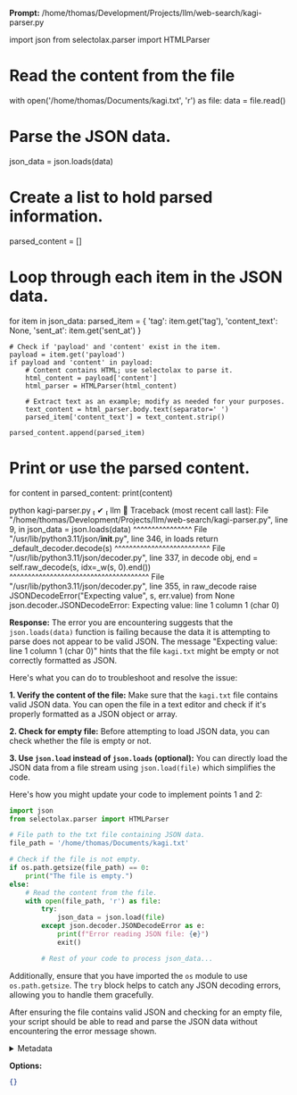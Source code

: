 **Prompt:**
/home/thomas/Development/Projects/llm/web-search/kagi-parser.py 

import json
from selectolax.parser import HTMLParser

# Read the content from the file
with open('/home/thomas/Documents/kagi.txt', 'r') as file:
    data = file.read()

# Parse the JSON data.
json_data = json.loads(data)

# Create a list to hold parsed information.
parsed_content = []

# Loop through each item in the JSON data.
for item in json_data:
    parsed_item = {
        'tag': item.get('tag'),
        'content_text': None,
        'sent_at': item.get('sent_at')
    }

    # Check if 'payload' and 'content' exist in the item.
    payload = item.get('payload')
    if payload and 'content' in payload:
        # Content contains HTML; use selectolax to parse it.
        html_content = payload['content']
        html_parser = HTMLParser(html_content)

        # Extract text as an example; modify as needed for your purposes.
        text_content = html_parser.body.text(separator=' ')
        parsed_item['content_text'] = text_content.strip()

    parsed_content.append(parsed_item)

# Print or use the parsed content.
for content in parsed_content:
    print(content)


 python kagi-parser.py                                                                                       ✔  llm  
Traceback (most recent call last):
  File "/home/thomas/Development/Projects/llm/web-search/kagi-parser.py", line 9, in <module>
    json_data = json.loads(data)
                ^^^^^^^^^^^^^^^^
  File "/usr/lib/python3.11/json/__init__.py", line 346, in loads
    return _default_decoder.decode(s)
           ^^^^^^^^^^^^^^^^^^^^^^^^^^
  File "/usr/lib/python3.11/json/decoder.py", line 337, in decode
    obj, end = self.raw_decode(s, idx=_w(s, 0).end())
               ^^^^^^^^^^^^^^^^^^^^^^^^^^^^^^^^^^^^^^
  File "/usr/lib/python3.11/json/decoder.py", line 355, in raw_decode
    raise JSONDecodeError("Expecting value", s, err.value) from None
json.decoder.JSONDecodeError: Expecting value: line 1 column 1 (char 0)

**Response:**
The error you are encountering suggests that the `json.loads(data)` function is failing because the data it is attempting to parse does not appear to be valid JSON. The message "Expecting value: line 1 column 1 (char 0)" hints that the file `kagi.txt` might be empty or not correctly formatted as JSON.

Here's what you can do to troubleshoot and resolve the issue:

**1. Verify the content of the file:**
Make sure that the `kagi.txt` file contains valid JSON data. You can open the file in a text editor and check if it's properly formatted as a JSON object or array.

**2. Check for empty file:**
Before attempting to load JSON data, you can check whether the file is empty or not.

**3. Use `json.load` instead of `json.loads` (optional):**
You can directly load the JSON data from a file stream using `json.load(file)` which simplifies the code.

Here's how you might update your code to implement points 1 and 2:

```python
import json
from selectolax.parser import HTMLParser

# File path to the txt file containing JSON data.
file_path = '/home/thomas/Documents/kagi.txt'

# Check if the file is not empty.
if os.path.getsize(file_path) == 0:
    print("The file is empty.")
else:
    # Read the content from the file.
    with open(file_path, 'r') as file:
        try:
            json_data = json.load(file)
        except json.decoder.JSONDecodeError as e:
            print(f"Error reading JSON file: {e}")
            exit()

        # Rest of your code to process json_data...
```

Additionally, ensure that you have imported the `os` module to use `os.path.getsize`. The `try` block helps to catch any JSON decoding errors, allowing you to handle them gracefully.

After ensuring the file contains valid JSON and checking for an empty file, your script should be able to read and parse the JSON data without encountering the error message shown.

<details><summary>Metadata</summary>

- Duration: 31351 ms
- Datetime: 2023-12-01T17:54:14.077972
- Model: gpt-4-1106-preview

</details>

**Options:**
```json
{}
```

